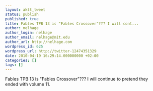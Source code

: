 ```yaml
---
layout: aktt_tweet
status: publish
published: true
title: Fables TPB 13 is "Fables Crossover"??? I will cont...
author: nelhage
author_login: nelhage
author_email: nelhage@mit.edu
author_url: http://nelhage.com
wordpress_id: 625
wordpress_url: http://twitter-12474351329
date: 2010-04-19 16:29:14.000000000 +02:00
categories: []
tags: []
---
```

Fables TPB 13 is "Fables Crossover"??? I will continue to pretend they ended with volume 11.
